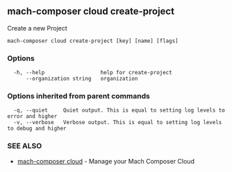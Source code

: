 ## mach-composer cloud create-project

Create a new Project

```
mach-composer cloud create-project [key] [name] [flags]
```

### Options

```
  -h, --help                  help for create-project
      --organization string   organization
```

### Options inherited from parent commands

```
  -q, --quiet     Quiet output. This is equal to setting log levels to error and higher
  -v, --verbose   Verbose output. This is equal to setting log levels to debug and higher
```

### SEE ALSO

* [mach-composer cloud](mach-composer_cloud.md)	 - Manage your Mach Composer Cloud


